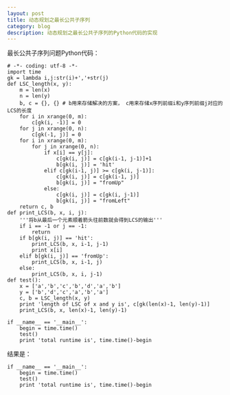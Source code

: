 ```yaml
---
layout: post
title: 动态规划之最长公共子序列
category: blog
description: 动态规划之最长公共子序列的Python代码的实现
---
```


最长公共子序列问题Python代码：
<?prettify lang=python?>

	# -*- coding: utf-8 -*-
	import time
	gk = lambda i,j:str(i)+','+str(j)
	def LSC_length(x, y):
		m = len(x)
	    n = len(y)
	    b, c = {}, {} # b用来存储解决的方案， c用来存储x序列前缀i和y序列前缀j对应的LCS的长度
	    for i in xrange(0, m):
	        c[gk(i, -1)] = 0
	    for j in xrange(0, n):
	        c[gk(-1, j)] = 0
	    for i in xrange(0, m):
	        for j in xrange(0, n):
	            if x[i] == y[j]:
	                c[gk(i, j)] = c[gk(i-1, j-1)]+1
	                b[gk(i, j)] = 'hit'
	            elif c[gk(i-1, j)] >= c[gk(i, j-1)]:
	                c[gk(i, j)] = c[gk(i-1, j)]
	                b[gk(i, j)] = "fromUp"
	            else:
	                c[gk(i, j)] = c[gk(i, j-1)]
	                b[gk(i, j)] = "fromLeft"
	    return c, b
	def print_LCS(b, x, i, j):
	    '''将b从最后一个元素顺着箭头往前数就会得到LCS的输出'''
	    if i == -1 or j == -1:
	        return
	    if b[gk(i, j)] == 'hit':
	        print_LCS(b, x, i-1, j-1)
	        print x[i]
	    elif b[gk(i, j)] == 'fromUp':
	        print_LCS(b, x, i-1, j)
	    else:
	        print_LCS(b, x, i, j-1)
	def test():
	    x = ['a','b','c','b','d','a','b']
	    y = ['b','d','c','a','b','a']
	    c, b = LSC_length(x, y)
	    print 'length of LSC of x and y is', c[gk(len(x)-1, len(y)-1)]
	    print_LCS(b, x, len(x)-1, len(y)-1)
	                  
	if __name__ == '__main__':
	    begin = time.time()
	    test()
	    print 'total runtime is', time.time()-begin

结果是：

	if __name__ == '__main__':
	    begin = time.time()
	    test()
	    print 'total runtime is', time.time()-begin
